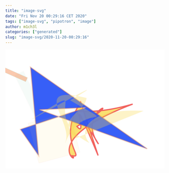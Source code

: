 ```yaml
---
title: "image-svg"
date: "Fri Nov 20 00:29:16 CET 2020"
tags: ["image-svg", "pipotron", "image"]
author: m1ch3l
categories: ["generated"]
slug: "image-svg/2020-11-20-00:29:16"
---
```


![](image.svg)
